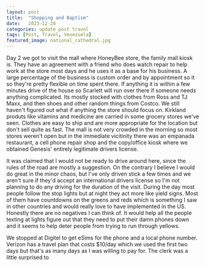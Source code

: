 ```yaml
---
layout: post
title:  "Shopping and Baptism"
date:   2023-12-28
categories: update post travel
tags: [Post, Travel, Venezuela]
featured_image: national_cathedral.jpg
---
```

Day 2 we got to visit the mall where HoneyBee store, the family mall kiosk is. They have an agreement with a friend who does watch repair to help work at the store most days and he uses it as a base for his business. A large percentage of the business is custom order and by appointment so it so they're pretty flexible on time spent there. If anything it is within a few minutes drive of the house so Scarlett will run over there if someone needs anything complicated. Its mostly stocked with clothes from Ross and TJ Maxx, and then shoes and other random things from Costco. We still haven't figured out what if anything the store should focus on. Kirkland produts like vitamins and medicine are carried in some grocery stores we've seen. Clothes are easy to ship and are more appropriate for the location but don't sell quite as fast.  The mall is not very crowded in the morning so most stores weren't open but in the immediate vicitinity there was an empanada restaurant, a cell phone repair shop and the copy/office kiosk where we obtained Genesis' entirely legitimate drivers license.

It was claimed that I would not be ready to drive around here, since the rules of the road are mostly a suggestion. On the contrary I believe I would do great in the minor chaos, but I've only driven stick a few times and we aren't sure if they'd accept an international drivers license so I'm not planning to do any driving for the duration of the visit.  During the day most people follow the stop lights but at night they act more like yield signs. Most of them have countdowns on the greens and reds which is something I saw in other countries and would really love to have implemented in the US. Honestly there are no negatives I can think of. It would help all the people texting at lights figure out that they need to put their damn phones down and it seems to help deter people from trying to run through yellows. 

We stopped at Digitel to get eSims for the phone and a local phone number. Verizon has a travel plan that costs $10/day which we used the first two days but that's as many days as I was willing to pay for. The clerk was a little surprised to 